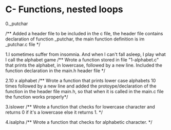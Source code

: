 # C- Functions, nested loops

0._putchar

/**
Added a header file to be included in the c file, the header file contains declaration of function _putchar, 
the main function definition is im _putchar.c file
*/

1.I sometimes suffer from insomnia. And when I can't fall asleep, I play what I call the alphabet game
/**
Wrote a function stored in file "1-alphabet.c" that prints the alphabet, in lowercase, followed by a new line.
Included the function declaration in the main.h header file 
*/

2.10 x alphabet
/**
Wrote a function that prints lower case alphabets 10 times followed by a new line and added the protoype/declaration of the function in the header file main.h, so that when it is called in the main.c file the function works properly*/

3.islower
/**
Wrote a function that checks for lowercase character and returns 0 if it's a lowercase else it returns 1.
*/

4.isalpha
/**
Wrote a function that checks for alphabetic character.
*/
